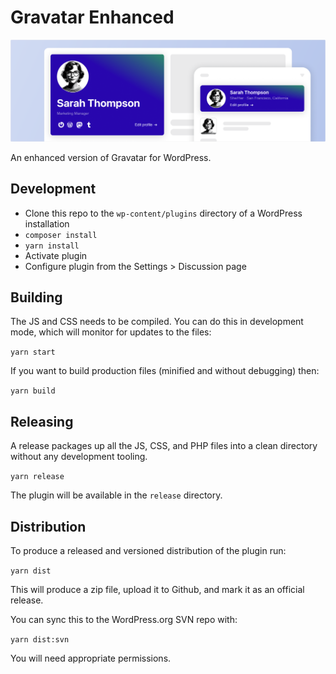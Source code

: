 # Gravatar Enhanced

![Banner](assets/banner-1554x500.png?raw=true "Gravatar Enhanced")

An enhanced version of Gravatar for WordPress.

## Development

- Clone this repo to the `wp-content/plugins` directory of a WordPress installation
- `composer install`
- `yarn install`
- Activate plugin
- Configure plugin from the Settings > Discussion page

## Building

The JS and CSS needs to be compiled. You can do this in development mode, which will monitor for updates to the files:

`yarn start`

If you want to build production files (minified and without debugging) then:

`yarn build`

## Releasing
A release packages up all the JS, CSS, and PHP files into a clean directory without any development tooling.

`yarn release`

The plugin will be available in the `release` directory.

## Distribution
To produce a released and versioned distribution of the plugin run:

`yarn dist`

This will produce a zip file, upload it to Github, and mark it as an official release.

You can sync this to the WordPress.org SVN repo with:

`yarn dist:svn`

You will need appropriate permissions.
